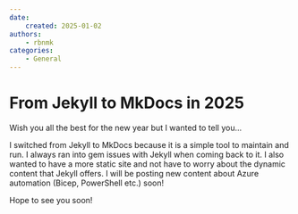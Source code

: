 ```yaml
---
date:
    created: 2025-01-02
authors: 
    - rbnmk
categories:
    - General
---
```


# From Jekyll to MkDocs in 2025

Wish you all the best for the new year but I wanted to tell you...

I switched from Jekyll to MkDocs because it is a simple tool to maintain and run. I always ran into gem issues with Jekyll when coming back to it. I also wanted to have a more static site and not have to worry about the dynamic content that Jekyll offers. I will be posting new content about Azure automation (Bicep, PowerShell etc.) soon!

Hope to see you soon!